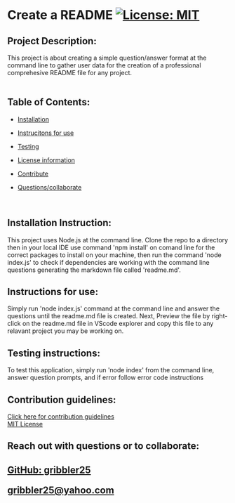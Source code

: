
 
  # Create a README            [![License: MIT](https://img.shields.io/badge/License-MIT-yellow.svg)](https://opensource.org/licenses/MIT)


## Project Description:
   This project is about creating a simple question/answer format at the command line to gather user data for the creation of a professional comprehesive README file for any project.  
  </br>
 ## Table of Contents:
   
 * <a href="#install">Installation</a>

 * <a href="#inst">Instrucitons for use</a>

 * <a href="#test">Testing</a>

 * <a href="#lic">License information</a>

 * <a href="#cont">Contribute</a>
 
 * <a href="#coll">Questions/collaborate </a>
    
 </br>

<h2 id="install"> Installation Instruction:</h2>
  This project uses Node.js at the command line. Clone the repo to a directory then in your local IDE use command 'npm install' on comand line for the correct packages to install on your machine, then run the command 'node index.js' to check if dependencies are working with the command line questions generating the markdown file called 'readme.md'.
  
  </br>

  <h2 id="inst"> Instructions for use:</h2>
  Simply run 'node index.js' command at the command line and answer the questions until the readme.md file is created. Next, Preview the file by right-click on the readme.md file in VScode explorer and copy this file to any relavant project you may be working on.
  
  </br>

  <h2 id="test"> Testing instructions:</h2>
  To test this application, simply run 'node index' from the command line, answer question prompts, and if error follow error code instructions

  </br>


 <h2 id="cont"> Contribution guidelines:</h2>
  <a href="https://www.contributor-covenant.org">  Click here for contribution guidelines </a>
  </br>
  <a href="https://choosealicense.com/licenses/mit">MIT License</a>
  
  </br>


  <footer>
  <h2 id="coll"> Reach out with questions or to collaborate:<h2>

  <a href="https://github.com/gribbler25">GitHub:  gribbler25</a>

  <a href="mailto:gribbler25@yahoo.com">gribbler25@yahoo.com</a>
  </footer>